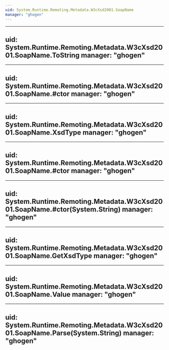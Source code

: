 ```yaml
---
uid: System.Runtime.Remoting.Metadata.W3cXsd2001.SoapName
manager: "ghogen"
---
```


---
uid: System.Runtime.Remoting.Metadata.W3cXsd2001.SoapName.ToString
manager: "ghogen"
---

---
uid: System.Runtime.Remoting.Metadata.W3cXsd2001.SoapName.#ctor
manager: "ghogen"
---

---
uid: System.Runtime.Remoting.Metadata.W3cXsd2001.SoapName.XsdType
manager: "ghogen"
---

---
uid: System.Runtime.Remoting.Metadata.W3cXsd2001.SoapName.#ctor
manager: "ghogen"
---

---
uid: System.Runtime.Remoting.Metadata.W3cXsd2001.SoapName.#ctor(System.String)
manager: "ghogen"
---

---
uid: System.Runtime.Remoting.Metadata.W3cXsd2001.SoapName.GetXsdType
manager: "ghogen"
---

---
uid: System.Runtime.Remoting.Metadata.W3cXsd2001.SoapName.Value
manager: "ghogen"
---

---
uid: System.Runtime.Remoting.Metadata.W3cXsd2001.SoapName.Parse(System.String)
manager: "ghogen"
---
